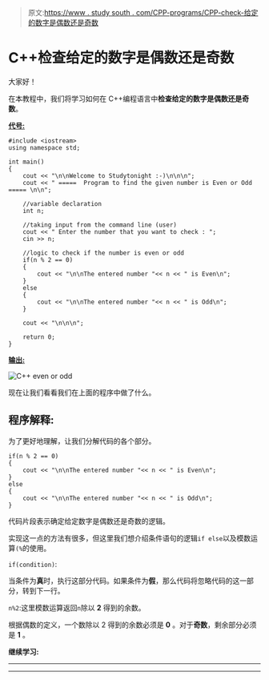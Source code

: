 > 原文:[https://www . study south . com/CPP-programs/CPP-check-给定的数字是偶数还是奇数](https://www.studytonight.com/cpp-programs/cpp-check-whether-the-given-number-is-even-or-odd)

# C++检查给定的数字是偶数还是奇数

大家好！

在本教程中，我们将学习如何在 C++编程语言中**检查给定的数字是偶数还是奇数**。

<u>**代号:**</u>

```
#include <iostream>
using namespace std;

int main()
{
    cout << "\n\nWelcome to Studytonight :-)\n\n\n";
    cout << " =====  Program to find the given number is Even or Odd ===== \n\n";

    //variable declaration
    int n;

    //taking input from the command line (user)
    cout << " Enter the number that you want to check : ";
    cin >> n;

    //logic to check if the number is even or odd
    if(n % 2 == 0)
    {
        cout << "\n\nThe entered number "<< n << " is Even\n";
    }
    else
    {
        cout << "\n\nThe entered number "<< n << " is Odd\n";
    }

    cout << "\n\n\n";

    return 0;
}
```

<u>**输出:**</u>

![C++ even or odd](../Images/046d2f927c47a081ee2ec473189a977a.png)

现在让我们看看我们在上面的程序中做了什么。

## 程序解释:

为了更好地理解，让我们分解代码的各个部分。

```
if(n % 2 == 0)
{
    cout << "\n\nThe entered number "<< n << " is Even\n";
}
else
{
    cout << "\n\nThe entered number "<< n << " is Odd\n";
}
```

代码片段表示确定给定数字是偶数还是奇数的逻辑。

实现这一点的方法有很多，但这里我们想介绍条件语句的逻辑`if else`以及模数运算`(%`的使用。

`if(condition)`:

当条件为**真**时，执行这部分代码。如果条件为**假**，那么代码将忽略代码的这一部分，转到下一行。

`n%2`:这里模数运算返回`n`除以 **2** 得到的余数。

根据偶数的定义，一个数除以 2 得到的余数必须是 **0** 。对于**奇数**，剩余部分必须是 **1** 。

**继续学习:**

* * *

* * *
